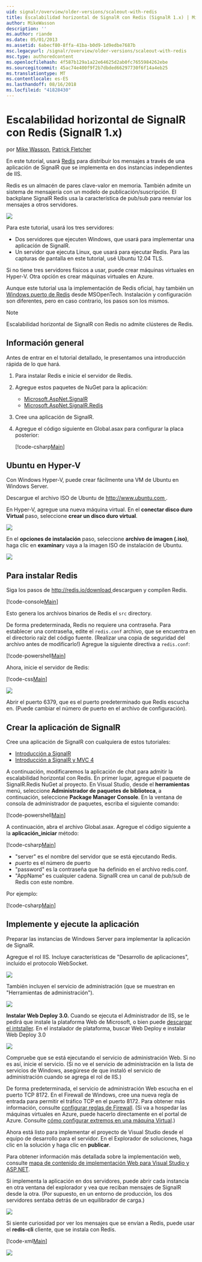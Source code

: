 ```yaml
---
uid: signalr/overview/older-versions/scaleout-with-redis
title: Escalabilidad horizontal de SignalR con Redis (SignalR 1.x) | Microsoft Docs
author: MikeWasson
description: ''
ms.author: riande
ms.date: 05/01/2013
ms.assetid: 6abecf80-8ffa-41ba-b0d9-1d9edbe7687b
msc.legacyurl: /signalr/overview/older-versions/scaleout-with-redis
msc.type: authoredcontent
ms.openlocfilehash: 4f587b129a1a22e64625d2ab0fc7655984262ebe
ms.sourcegitcommit: 45ac74e400f9f2b7dbded66297730f6f14a4eb25
ms.translationtype: MT
ms.contentlocale: es-ES
ms.lasthandoff: 08/16/2018
ms.locfileid: "41828430"
---
```

<a name="signalr-scaleout-with-redis-signalr-1x"></a>Escalabilidad horizontal de SignalR con Redis (SignalR 1.x)
====================
por [Mike Wasson](https://github.com/MikeWasson), [Patrick Fletcher](https://github.com/pfletcher)

En este tutorial, usará [Redis](http://redis.io/) para distribuir los mensajes a través de una aplicación de SignalR que se implementa en dos instancias independientes de IIS.

Redis es un almacén de pares clave-valor en memoria. También admite un sistema de mensajería con un modelo de publicación/suscripción. El backplane SignalR Redis usa la característica de pub/sub para reenviar los mensajes a otros servidores.

![](scaleout-with-redis/_static/image1.png)

Para este tutorial, usará los tres servidores:

- Dos servidores que ejecuten Windows, que usará para implementar una aplicación de SignalR.
- Un servidor que ejecuta Linux, que usará para ejecutar Redis. Para las capturas de pantalla en este tutorial, usé Ubuntu 12.04 TLS.

Si no tiene tres servidores físicos a usar, puede crear máquinas virtuales en Hyper-V. Otra opción es crear máquinas virtuales en Azure.

Aunque este tutorial usa la implementación de Redis oficial, hay también un [Windows puerto de Redis](https://github.com/MSOpenTech/redis) desde MSOpenTech. Instalación y configuración son diferentes, pero en caso contrario, los pasos son los mismos.

> [!NOTE] 
> 
> Escalabilidad horizontal de SignalR con Redis no admite clústeres de Redis.


## <a name="overview"></a>Información general

Antes de entrar en el tutorial detallado, le presentamos una introducción rápida de lo que hará.

1. Para instalar Redis e inicie el servidor de Redis.
2. Agregue estos paquetes de NuGet para la aplicación: 

    - [Microsoft.AspNet.SignalR](http://nuget.org/packages/Microsoft.AspNet.SignalR)
    - [Microsoft.AspNet.SignalR.Redis](http://nuget.org/packages/Microsoft.AspNet.SignalR.Redis)
3. Cree una aplicación de SignalR.
4. Agregue el código siguiente en Global.asax para configurar la placa posterior: 

    [!code-csharp[Main](scaleout-with-redis/samples/sample1.cs)]

## <a name="ubuntu-on-hyper-v"></a>Ubuntu en Hyper-V

Con Windows Hyper-V, puede crear fácilmente una VM de Ubuntu en Windows Server.

Descargue el archivo ISO de Ubuntu de [ http://www.ubuntu.com ](http://www.ubuntu.com/).

En Hyper-V, agregue una nueva máquina virtual. En el **conectar disco duro Virtual** paso, seleccione **crear un disco duro virtual**.

![](scaleout-with-redis/_static/image2.png)

En el **opciones de instalación** paso, seleccione **archivo de imagen (.iso)**, haga clic en **examinar**y vaya a la imagen ISO de instalación de Ubuntu.

![](scaleout-with-redis/_static/image3.png)

## <a name="install-redis"></a>Para instalar Redis

Siga los pasos de [ http://redis.io/download ](http://redis.io/download) descarguen y compilen Redis.

[!code-console[Main](scaleout-with-redis/samples/sample2.cmd)]

Esto genera los archivos binarios de Redis el `src` directory.

De forma predeterminada, Redis no requiere una contraseña. Para establecer una contraseña, edite el `redis.conf` archivo, que se encuentra en el directorio raíz del código fuente. (Realizar una copia de seguridad del archivo antes de modificarlo!) Agregue la siguiente directiva a `redis.conf`:

[!code-powershell[Main](scaleout-with-redis/samples/sample3.ps1)]

Ahora, inicie el servidor de Redis:

[!code-css[Main](scaleout-with-redis/samples/sample4.css)]

![](scaleout-with-redis/_static/image4.png)

Abrir el puerto 6379, que es el puerto predeterminado que Redis escucha en. (Puede cambiar el número de puerto en el archivo de configuración).

## <a name="create-the-signalr-application"></a>Crear la aplicación de SignalR

Cree una aplicación de SignalR con cualquiera de estos tutoriales:

- [Introducción a SignalR](../getting-started/tutorial-getting-started-with-signalr.md)
- [Introducción a SignalR y MVC 4](tutorial-getting-started-with-signalr-and-mvc-4.md)

A continuación, modificaremos la aplicación de chat para admitir la escalabilidad horizontal con Redis. En primer lugar, agregue el paquete de SignalR.Redis NuGet al proyecto. En Visual Studio, desde el **herramientas** menú, seleccione **Administrador de paquetes de biblioteca**, a continuación, seleccione **Package Manager Console**. En la ventana de consola de administrador de paquetes, escriba el siguiente comando:

[!code-powershell[Main](scaleout-with-redis/samples/sample5.ps1)]

A continuación, abra el archivo Global.asax. Agregue el código siguiente a la **aplicación\_iniciar** método:

[!code-csharp[Main](scaleout-with-redis/samples/sample6.cs)]

- "server" es el nombre del servidor que se está ejecutando Redis.
- *puerto* es el número de puerto
- "password" es la contraseña que ha definido en el archivo redis.conf.
- "AppName" es cualquier cadena. SignalR crea un canal de pub/sub de Redis con este nombre.

Por ejemplo:

[!code-csharp[Main](scaleout-with-redis/samples/sample7.cs)]

## <a name="deploy-and-run-the-application"></a>Implemente y ejecute la aplicación

Preparar las instancias de Windows Server para implementar la aplicación de SignalR.

Agregue el rol IIS. Incluye características de "Desarrollo de aplicaciones", incluido el protocolo WebSocket.

![](scaleout-with-redis/_static/image5.png)

También incluyen el servicio de administración (que se muestran en "Herramientas de administración").

![](scaleout-with-redis/_static/image6.png)

**Instalar Web Deploy 3.0.** Cuando se ejecuta el Administrador de IIS, se le pedirá que instale la plataforma Web de Microsoft, o bien puede [descargar el intstaller](https://go.microsoft.com/fwlink/?LinkId=255386). En el instalador de plataforma, buscar Web Deploy e instalar Web Deploy 3.0

![](scaleout-with-redis/_static/image7.png)

Compruebe que se está ejecutando el servicio de administración Web. Si no es así, inicie el servicio. (Si no ve el servicio de administración en la lista de servicios de Windows, asegúrese de que instaló el servicio de administración cuando se agrega el rol de IIS.)

De forma predeterminada, el servicio de administración Web escucha en el puerto TCP 8172. En el Firewall de Windows, cree una nueva regla de entrada para permitir el tráfico TCP en el puerto 8172. Para obtener más información, consulte [configurar reglas de Firewall](https://technet.microsoft.com/library/dd448559(WS.10).aspx). (Si va a hospedar las máquinas virtuales en Azure, puede hacerlo directamente en el portal de Azure. Consulte [cómo configurar extremos en una máquina Virtual](https://azure.microsoft.com/documentation/articles/virtual-machines-set-up-endpoints/).)

Ahora está listo para implementar el proyecto de Visual Studio desde el equipo de desarrollo para el servidor. En el Explorador de soluciones, haga clic en la solución y haga clic en **publicar**.

Para obtener información más detallada sobre la implementación web, consulte [mapa de contenido de implementación Web para Visual Studio y ASP.NET](../../../whitepapers/aspnet-web-deployment-content-map.md).

Si implementa la aplicación en dos servidores, puede abrir cada instancia en otra ventana del explorador y vea que reciban mensajes de SignalR desde la otra. (Por supuesto, en un entorno de producción, los dos servidores sentaba detrás de un equilibrador de carga.)

![](scaleout-with-redis/_static/image8.png)

Si siente curiosidad por ver los mensajes que se envían a Redis, puede usar el **redis-cli** cliente, que se instala con Redis.

[!code-xml[Main](scaleout-with-redis/samples/sample8.xml)]

![](scaleout-with-redis/_static/image9.png)
